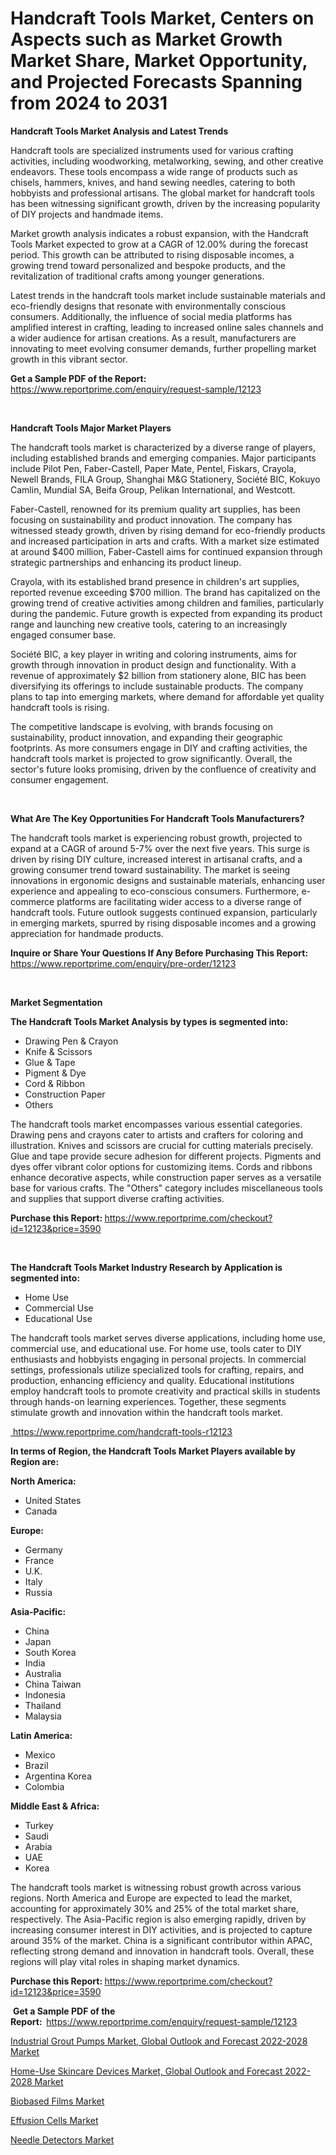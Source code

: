<p><h1>Handcraft Tools Market, Centers on Aspects such as Market Growth Market Share, Market Opportunity, and Projected Forecasts Spanning from 2024 to 2031</h1></p><p><strong>Handcraft Tools Market Analysis and Latest Trends</strong></p>
<p><p>Handcraft tools are specialized instruments used for various crafting activities, including woodworking, metalworking, sewing, and other creative endeavors. These tools encompass a wide range of products such as chisels, hammers, knives, and hand sewing needles, catering to both hobbyists and professional artisans. The global market for handcraft tools has been witnessing significant growth, driven by the increasing popularity of DIY projects and handmade items.</p><p>Market growth analysis indicates a robust expansion, with the Handcraft Tools Market expected to grow at a CAGR of 12.00% during the forecast period. This growth can be attributed to rising disposable incomes, a growing trend toward personalized and bespoke products, and the revitalization of traditional crafts among younger generations. </p><p>Latest trends in the handcraft tools market include sustainable materials and eco-friendly designs that resonate with environmentally conscious consumers. Additionally, the influence of social media platforms has amplified interest in crafting, leading to increased online sales channels and a wider audience for artisan creations. As a result, manufacturers are innovating to meet evolving consumer demands, further propelling market growth in this vibrant sector.</p></p>
<p><strong>Get a Sample PDF of the Report:&nbsp;</strong> <a href="https://www.reportprime.com/enquiry/request-sample/12123">https://www.reportprime.com/enquiry/request-sample/12123</a></p>
<p>&nbsp;</p>
<p><strong>Handcraft Tools Major Market Players</strong></p>
<p><p>The handcraft tools market is characterized by a diverse range of players, including established brands and emerging companies. Major participants include Pilot Pen, Faber-Castell, Paper Mate, Pentel, Fiskars, Crayola, Newell Brands, FILA Group, Shanghai M&G Stationery, Société BIC, Kokuyo Camlin, Mundial SA, Beifa Group, Pelikan International, and Westcott.</p><p>Faber-Castell, renowned for its premium quality art supplies, has been focusing on sustainability and product innovation. The company has witnessed steady growth, driven by rising demand for eco-friendly products and increased participation in arts and crafts. With a market size estimated at around $400 million, Faber-Castell aims for continued expansion through strategic partnerships and enhancing its product lineup.</p><p>Crayola, with its established brand presence in children's art supplies, reported revenue exceeding $700 million. The brand has capitalized on the growing trend of creative activities among children and families, particularly during the pandemic. Future growth is expected from expanding its product range and launching new creative tools, catering to an increasingly engaged consumer base.</p><p>Société BIC, a key player in writing and coloring instruments, aims for growth through innovation in product design and functionality. With a revenue of approximately $2 billion from stationery alone, BIC has been diversifying its offerings to include sustainable products. The company plans to tap into emerging markets, where demand for affordable yet quality handcraft tools is rising.</p><p>The competitive landscape is evolving, with brands focusing on sustainability, product innovation, and expanding their geographic footprints. As more consumers engage in DIY and crafting activities, the handcraft tools market is projected to grow significantly. Overall, the sector's future looks promising, driven by the confluence of creativity and consumer engagement.</p></p>
<p>&nbsp;</p>
<p><strong>What Are The Key Opportunities For Handcraft Tools Manufacturers?</strong></p>
<p><p>The handcraft tools market is experiencing robust growth, projected to expand at a CAGR of around 5-7% over the next five years. This surge is driven by rising DIY culture, increased interest in artisanal crafts, and a growing consumer trend toward sustainability. The market is seeing innovations in ergonomic designs and sustainable materials, enhancing user experience and appealing to eco-conscious consumers. Furthermore, e-commerce platforms are facilitating wider access to a diverse range of handcraft tools. Future outlook suggests continued expansion, particularly in emerging markets, spurred by rising disposable incomes and a growing appreciation for handmade products.</p></p>
<p><strong>Inquire or Share Your Questions If Any Before Purchasing This Report:</strong> <a href="https://www.reportprime.com/enquiry/pre-order/12123">https://www.reportprime.com/enquiry/pre-order/12123</a></p>
<p>&nbsp;</p>
<p><strong>Market Segmentation</strong></p>
<p><strong>The Handcraft Tools Market Analysis by types is segmented into:</strong></p>
<p><ul><li>Drawing Pen & Crayon</li><li>Knife & Scissors</li><li>Glue & Tape</li><li>Pigment & Dye</li><li>Cord & Ribbon</li><li>Construction Paper</li><li>Others</li></ul></p>
<p><p>The handcraft tools market encompasses various essential categories. Drawing pens and crayons cater to artists and crafters for coloring and illustration. Knives and scissors are crucial for cutting materials precisely. Glue and tape provide secure adhesion for different projects. Pigments and dyes offer vibrant color options for customizing items. Cords and ribbons enhance decorative aspects, while construction paper serves as a versatile base for various crafts. The "Others" category includes miscellaneous tools and supplies that support diverse crafting activities.</p></p>
<p><strong>Purchase this Report:&nbsp;</strong><a href="https://www.reportprime.com/checkout?id=12123&price=3590">https://www.reportprime.com/checkout?id=12123&price=3590</a></p>
<p>&nbsp;</p>
<p><strong>The Handcraft Tools Market Industry Research by Application is segmented into:</strong></p>
<p><ul><li>Home Use</li><li>Commercial Use</li><li>Educational Use</li></ul></p>
<p><p>The handcraft tools market serves diverse applications, including home use, commercial use, and educational use. For home use, tools cater to DIY enthusiasts and hobbyists engaging in personal projects. In commercial settings, professionals utilize specialized tools for crafting, repairs, and production, enhancing efficiency and quality. Educational institutions employ handcraft tools to promote creativity and practical skills in students through hands-on learning experiences. Together, these segments stimulate growth and innovation within the handcraft tools market.</p></p>
<p><a href="https://www.reportprime.com/handcraft-tools-r12123">&nbsp;https://www.reportprime.com/handcraft-tools-r12123</a></p>
<p><strong>In terms of Region, the Handcraft Tools Market Players available by Region are:</strong></p>
<p>
    <p> <strong> North America: </strong>
        <ul>
            <li>United States</li>
            <li>Canada</li>
        </ul>
        </p> 
    <p> <strong> Europe: </strong>
        <ul>
            <li>Germany</li>
            <li>France</li>
            <li>U.K.</li>
            <li>Italy</li>
            <li>Russia</li>
        </ul>
        </p> 
    <p> <strong> Asia-Pacific: </strong>
        <ul>
            <li>China</li>
            <li>Japan</li>
            <li>South Korea</li>
            <li>India</li>
            <li>Australia</li>
            <li>China Taiwan</li>
            <li>Indonesia</li>
            <li>Thailand</li>
            <li>Malaysia</li>
        </ul>
        </p> 
    <p> <strong> Latin America: </strong>
        <ul>
            <li>Mexico</li>
            <li>Brazil</li>
            <li>Argentina Korea</li>
            <li>Colombia</li>
        </ul>
        </p> 
    <p> <strong> Middle East & Africa: </strong>
        <ul>
            <li>Turkey</li>
            <li>Saudi</li>
            <li>Arabia</li>
            <li>UAE</li>
            <li>Korea</li>
        </ul>
    </p>
    </p>
<p><p>The handcraft tools market is witnessing robust growth across various regions. North America and Europe are expected to lead the market, accounting for approximately 30% and 25% of the total market share, respectively. The Asia-Pacific region is also emerging rapidly, driven by increasing consumer interest in DIY activities, and is projected to capture around 35% of the market. China is a significant contributor within APAC, reflecting strong demand and innovation in handcraft tools. Overall, these regions will play vital roles in shaping market dynamics.</p></p>
<p><strong>Purchase this Report: </strong><a href="https://www.reportprime.com/checkout?id=12123&price=3590">https://www.reportprime.com/checkout?id=12123&price=3590</a></p>
<p>&nbsp;<strong>Get a Sample PDF of the Report:&nbsp;&nbsp;</strong><a href="https://www.reportprime.com/enquiry/request-sample/12123">https://www.reportprime.com/enquiry/request-sample/12123</a></p>
<p><strong></strong></p>
<p><p><a href="https://www.linkedin.com/pulse/global-industrial-grout-pumps-market-outlook-forecast-2022-2028-rlw4f?trackingId=v5eyH4FJRKe%2FJKMNcNEJoQ%3D%3D">Industrial Grout Pumps Market, Global Outlook and Forecast 2022-2028 Market</a></p><p><a href="https://www.linkedin.com/pulse/home-use-skincare-devices-market-global-outlook-forecast-nuqff?trackingId=YImYMXEGTU2ZnutWQZzTDQ%3D%3D">Home-Use Skincare Devices Market, Global Outlook and Forecast 2022-2028 Market</a></p><p><a href="https://issuu.com/reportprime-2/docs/biobased-films-market-size-2030.ppt_a3df3b34d08273">Biobased Films Market</a></p><p><a href="https://medium.com/@caleighconn1938/comprehensive-analysis-of-the-global-effusion-cells-market-growth-trends-market-forecasts-3582e0b1eeac">Effusion Cells Market</a></p><p><a href="https://medium.com/@dfght5g/needle-detectors-market-overview-global-market-trends-and-future-prospects-from-2024-to-2031-35da82ef9b9b">Needle Detectors Market</a></p></p>